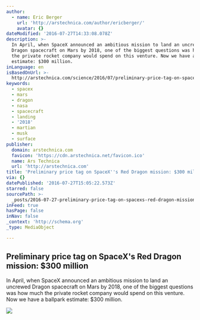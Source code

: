 ```yaml
---
author:
  - name: Eric Berger
    url: 'http://arstechnica.com/author/ericberger/'
    avatar: {}
dateModified: '2016-07-27T14:33:08.078Z'
description: >-
  In April, when SpaceX announced an ambitious mission to land an uncrewed
  Dragon spacecraft on Mars by 2018, one of the biggest questions was how much
  the private rocket company would spend on this venture. Now we have a ballpark
  estimate: $300 million.
inLanguage: en
isBasedOnUrl: >-
  http://arstechnica.com/science/2016/07/preliminary-price-tag-on-spacexs-red-dragon-mission-300-million/
keywords:
  - spacex
  - mars
  - dragon
  - nasa
  - spacecraft
  - landing
  - '2018'
  - martian
  - musk
  - surface
publisher:
  domain: arstechnica.com
  favicon: 'https://cdn.arstechnica.net/favicon.ico'
  name: Ars Technica
  url: 'http://arstechnica.com'
title: 'Preliminary price tag on SpaceX''s Red Dragon mission: $300 million'
via: {}
datePublished: '2016-07-27T15:05:22.573Z'
starred: false
sourcePath: >-
  _posts/2016-07-27-preliminary-price-tag-on-spacexs-red-dragon-mission-dollar300-m.md
inFeed: true
hasPage: false
inNav: false
_context: 'http://schema.org'
_type: MediaObject

---
```

<article style=""><h1>Preliminary price tag on SpaceX's Red Dragon mission: $300 million</h1><p>In April, when SpaceX announced an ambitious mission to land an uncrewed Dragon spacecraft on Mars by 2018, one of the biggest questions was how much the private rocket company would spend on this venture. Now we have a ballpark estimate: $300 million.</p><img src="http://cdn.arstechnica.net/wp-content/uploads/2016/04/20802083424_b2d67d27f1_k-1-640x360.jpg" /></article>